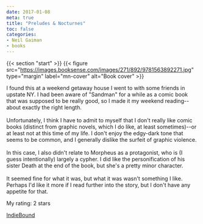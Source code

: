 ```yaml
---
date: 2017-01-08
meta: true
title: "Preludes & Nocturnes"
toc: false
categories:
- Neil Gaiman
- books
---
```


{{< section "start" >}}
{{< figure src="https://images.booksense.com/images/271/892/9781563892271.jpg" type="margin" label="mn-cover" alt="Book cover" >}}

I found this at a weekend getaway house I went to with some friends in upstate NY. I had been aware of "Sandman" for a while as a comic book that was supposed to be really good, so I made it my weekend reading--about exactly the right length.<br /><br />Unfortunately, I think I have to admit to myself that I don't really like comic books (distinct from graphic novels, which I do like, at least sometimes)--or at least not at this time of my life. I don't enjoy the edgy-dark tone that seems to be common, and I generally dislike the surfeit of graphic violence. <br /><br />In this case, I also didn't relate to Morpheus as a protagonist, who is (I guess intentionally) largely a cypher. I did like the personification of his sister Death at the end of the book, but she's a pretty minor character.<br /><br />It seemed fine for what it was, but what it was wasn't something I like. Perhaps I'd like it more if I read further into the story, but I don't have any appetite for that.

My rating: 2 stars  

[IndieBound](https://www.indiebound.org/book/9781563892271)
